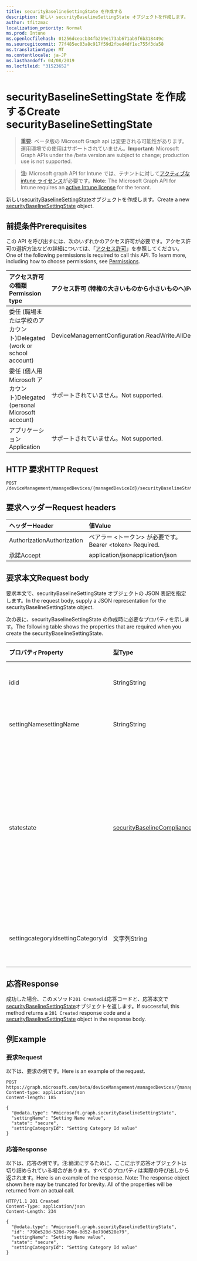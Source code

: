 ```yaml
---
title: securityBaselineSettingState を作成する
description: 新しい securityBaselineSettingState オブジェクトを作成します。
author: tfitzmac
localization_priority: Normal
ms.prod: Intune
ms.openlocfilehash: 01256dceacb34fb2b9e173ab671ab9f6b318449c
ms.sourcegitcommit: 77f485ec03a8c917f59d2fbed4df1ec755f3da58
ms.translationtype: MT
ms.contentlocale: ja-JP
ms.lasthandoff: 04/08/2019
ms.locfileid: "31523652"
---
```

# <a name="create-securitybaselinesettingstate"></a><span data-ttu-id="96ed0-103">securityBaselineSettingState を作成する</span><span class="sxs-lookup"><span data-stu-id="96ed0-103">Create securityBaselineSettingState</span></span>

> <span data-ttu-id="96ed0-104">**重要:** ベータ版の Microsoft Graph api は変更される可能性があります。運用環境での使用はサポートされていません。</span><span class="sxs-lookup"><span data-stu-id="96ed0-104">**Important:** Microsoft Graph APIs under the /beta version are subject to change; production use is not supported.</span></span>

> <span data-ttu-id="96ed0-105">**注:** Microsoft graph API for Intune では、テナントに対して[アクティブな intune ライセンス](https://go.microsoft.com/fwlink/?linkid=839381)が必要です。</span><span class="sxs-lookup"><span data-stu-id="96ed0-105">**Note:** The Microsoft Graph API for Intune requires an [active Intune license](https://go.microsoft.com/fwlink/?linkid=839381) for the tenant.</span></span>

<span data-ttu-id="96ed0-106">新しい[securityBaselineSettingState](../resources/intune-deviceintent-securitybaselinesettingstate.md)オブジェクトを作成します。</span><span class="sxs-lookup"><span data-stu-id="96ed0-106">Create a new [securityBaselineSettingState](../resources/intune-deviceintent-securitybaselinesettingstate.md) object.</span></span>

## <a name="prerequisites"></a><span data-ttu-id="96ed0-107">前提条件</span><span class="sxs-lookup"><span data-stu-id="96ed0-107">Prerequisites</span></span>
<span data-ttu-id="96ed0-p101">この API を呼び出すには、次のいずれかのアクセス許可が必要です。アクセス許可の選択方法などの詳細については、「[アクセス許可](/concepts/permissions-reference.md)」を参照してください。</span><span class="sxs-lookup"><span data-stu-id="96ed0-p101">One of the following permissions is required to call this API. To learn more, including how to choose permissions, see [Permissions](/concepts/permissions-reference.md).</span></span>

|<span data-ttu-id="96ed0-110">アクセス許可の種類</span><span class="sxs-lookup"><span data-stu-id="96ed0-110">Permission type</span></span>|<span data-ttu-id="96ed0-111">アクセス許可 (特権の大きいものから小さいものへ)</span><span class="sxs-lookup"><span data-stu-id="96ed0-111">Permissions (from most to least privileged)</span></span>|
|:---|:---|
|<span data-ttu-id="96ed0-112">委任 (職場または学校のアカウント)</span><span class="sxs-lookup"><span data-stu-id="96ed0-112">Delegated (work or school account)</span></span>|<span data-ttu-id="96ed0-113">DeviceManagementConfiguration.ReadWrite.All</span><span class="sxs-lookup"><span data-stu-id="96ed0-113">DeviceManagementConfiguration.ReadWrite.All</span></span>|
|<span data-ttu-id="96ed0-114">委任 (個人用 Microsoft アカウント)</span><span class="sxs-lookup"><span data-stu-id="96ed0-114">Delegated (personal Microsoft account)</span></span>|<span data-ttu-id="96ed0-115">サポートされていません。</span><span class="sxs-lookup"><span data-stu-id="96ed0-115">Not supported.</span></span>|
|<span data-ttu-id="96ed0-116">アプリケーション</span><span class="sxs-lookup"><span data-stu-id="96ed0-116">Application</span></span>|<span data-ttu-id="96ed0-117">サポートされていません。</span><span class="sxs-lookup"><span data-stu-id="96ed0-117">Not supported.</span></span>|

## <a name="http-request"></a><span data-ttu-id="96ed0-118">HTTP 要求</span><span class="sxs-lookup"><span data-stu-id="96ed0-118">HTTP Request</span></span>
<!-- {
  "blockType": "ignored"
}
-->
``` http
POST /deviceManagement/managedDevices/{managedDeviceId}/securityBaselineStates/{securityBaselineStateId}/settingStates
```

## <a name="request-headers"></a><span data-ttu-id="96ed0-119">要求ヘッダー</span><span class="sxs-lookup"><span data-stu-id="96ed0-119">Request headers</span></span>
|<span data-ttu-id="96ed0-120">ヘッダー</span><span class="sxs-lookup"><span data-stu-id="96ed0-120">Header</span></span>|<span data-ttu-id="96ed0-121">値</span><span class="sxs-lookup"><span data-stu-id="96ed0-121">Value</span></span>|
|:---|:---|
|<span data-ttu-id="96ed0-122">Authorization</span><span class="sxs-lookup"><span data-stu-id="96ed0-122">Authorization</span></span>|<span data-ttu-id="96ed0-123">ベアラー &lt;トークン&gt; が必要です。</span><span class="sxs-lookup"><span data-stu-id="96ed0-123">Bearer &lt;token&gt; Required.</span></span>|
|<span data-ttu-id="96ed0-124">承諾</span><span class="sxs-lookup"><span data-stu-id="96ed0-124">Accept</span></span>|<span data-ttu-id="96ed0-125">application/json</span><span class="sxs-lookup"><span data-stu-id="96ed0-125">application/json</span></span>|

## <a name="request-body"></a><span data-ttu-id="96ed0-126">要求本文</span><span class="sxs-lookup"><span data-stu-id="96ed0-126">Request body</span></span>
<span data-ttu-id="96ed0-127">要求本文で、securityBaselineSettingState オブジェクトの JSON 表記を指定します。</span><span class="sxs-lookup"><span data-stu-id="96ed0-127">In the request body, supply a JSON representation for the securityBaselineSettingState object.</span></span>

<span data-ttu-id="96ed0-128">次の表に、securityBaselineSettingState の作成時に必要なプロパティを示します。</span><span class="sxs-lookup"><span data-stu-id="96ed0-128">The following table shows the properties that are required when you create the securityBaselineSettingState.</span></span>

|<span data-ttu-id="96ed0-129">プロパティ</span><span class="sxs-lookup"><span data-stu-id="96ed0-129">Property</span></span>|<span data-ttu-id="96ed0-130">型</span><span class="sxs-lookup"><span data-stu-id="96ed0-130">Type</span></span>|<span data-ttu-id="96ed0-131">説明</span><span class="sxs-lookup"><span data-stu-id="96ed0-131">Description</span></span>|
|:---|:---|:---|
|<span data-ttu-id="96ed0-132">id</span><span class="sxs-lookup"><span data-stu-id="96ed0-132">id</span></span>|<span data-ttu-id="96ed0-133">String</span><span class="sxs-lookup"><span data-stu-id="96ed0-133">String</span></span>|<span data-ttu-id="96ed0-134">エンティティの一意識別子</span><span class="sxs-lookup"><span data-stu-id="96ed0-134">Unique identifier of the entity</span></span>|
|<span data-ttu-id="96ed0-135">settingName</span><span class="sxs-lookup"><span data-stu-id="96ed0-135">settingName</span></span>|<span data-ttu-id="96ed0-136">String</span><span class="sxs-lookup"><span data-stu-id="96ed0-136">String</span></span>|<span data-ttu-id="96ed0-137">レポートされている設定の名前</span><span class="sxs-lookup"><span data-stu-id="96ed0-137">The setting name that is being reported</span></span>|
|<span data-ttu-id="96ed0-138">state</span><span class="sxs-lookup"><span data-stu-id="96ed0-138">state</span></span>|[<span data-ttu-id="96ed0-139">securityBaselineComplianceState</span><span class="sxs-lookup"><span data-stu-id="96ed0-139">securityBaselineComplianceState</span></span>](../resources/intune-deviceintent-securitybaselinecompliancestate.md)|<span data-ttu-id="96ed0-140">セキュリティベースライン設定のコンプライアンス状態。</span><span class="sxs-lookup"><span data-stu-id="96ed0-140">The compliance state of the security baseline setting.</span></span> <span data-ttu-id="96ed0-141">可能な値は `unknown`、`secure`、`notApplicable`、`notSecure`、`error`、`conflict` です。</span><span class="sxs-lookup"><span data-stu-id="96ed0-141">Possible values are: `unknown`, `secure`, `notApplicable`, `notSecure`, `error`, `conflict`.</span></span>|
|<span data-ttu-id="96ed0-142">settingcategoryid</span><span class="sxs-lookup"><span data-stu-id="96ed0-142">settingCategoryId</span></span>|<span data-ttu-id="96ed0-143">文字列</span><span class="sxs-lookup"><span data-stu-id="96ed0-143">String</span></span>|<span data-ttu-id="96ed0-144">この設定が属する設定カテゴリ id</span><span class="sxs-lookup"><span data-stu-id="96ed0-144">The setting category id which this setting belongs to</span></span>|



## <a name="response"></a><span data-ttu-id="96ed0-145">応答</span><span class="sxs-lookup"><span data-stu-id="96ed0-145">Response</span></span>
<span data-ttu-id="96ed0-146">成功した場合、このメソッド`201 Created`は応答コードと、応答本文で[securityBaselineSettingState](../resources/intune-deviceintent-securitybaselinesettingstate.md)オブジェクトを返します。</span><span class="sxs-lookup"><span data-stu-id="96ed0-146">If successful, this method returns a `201 Created` response code and a [securityBaselineSettingState](../resources/intune-deviceintent-securitybaselinesettingstate.md) object in the response body.</span></span>

## <a name="example"></a><span data-ttu-id="96ed0-147">例</span><span class="sxs-lookup"><span data-stu-id="96ed0-147">Example</span></span>

### <a name="request"></a><span data-ttu-id="96ed0-148">要求</span><span class="sxs-lookup"><span data-stu-id="96ed0-148">Request</span></span>
<span data-ttu-id="96ed0-149">以下は、要求の例です。</span><span class="sxs-lookup"><span data-stu-id="96ed0-149">Here is an example of the request.</span></span>
``` http
POST https://graph.microsoft.com/beta/deviceManagement/managedDevices/{managedDeviceId}/securityBaselineStates/{securityBaselineStateId}/settingStates
Content-type: application/json
Content-length: 185

{
  "@odata.type": "#microsoft.graph.securityBaselineSettingState",
  "settingName": "Setting Name value",
  "state": "secure",
  "settingCategoryId": "Setting Category Id value"
}
```

### <a name="response"></a><span data-ttu-id="96ed0-150">応答</span><span class="sxs-lookup"><span data-stu-id="96ed0-150">Response</span></span>
<span data-ttu-id="96ed0-p103">以下は、応答の例です。注:簡潔にするために、ここに示す応答オブジェクトは切り詰められている場合があります。すべてのプロパティは実際の呼び出しから返されます。</span><span class="sxs-lookup"><span data-stu-id="96ed0-p103">Here is an example of the response. Note: The response object shown here may be truncated for brevity. All of the properties will be returned from an actual call.</span></span>
``` http
HTTP/1.1 201 Created
Content-Type: application/json
Content-Length: 234

{
  "@odata.type": "#microsoft.graph.securityBaselineSettingState",
  "id": "798e520d-520d-798e-0d52-8e790d528e79",
  "settingName": "Setting Name value",
  "state": "secure",
  "settingCategoryId": "Setting Category Id value"
}
```



